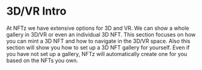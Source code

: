 # 3D/VR Intro

At NFTz we have extensive options for 3D and VR. We can show a whole gallery in 3D/VR or even an individual 3D NFT. This section focuses on how you can mint a 3D NFT and how to navigate in the 3D/VR space.  Also this section will show you how to set up a 3D NFT gallery for yourself. Even if you have not set up a gallery, NFTz will automatically create one for you based on the NFTs you own.&#x20;
